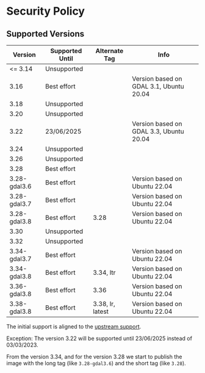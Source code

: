 # Security Policy

## Supported Versions

| Version      | Supported Until | Alternate Tag    | Info                                    |
| ------------ | --------------- | ---------------- | --------------------------------------- |
| <= 3.14      | Unsupported     |                  |                                         |
| 3.16         | Best effort     |                  | Version based on GDAL 3.1, Ubuntu 20.04 |
| 3.18         | Unsupported     |                  |                                         |
| 3.20         | Unsupported     |                  |                                         |
| 3.22         | 23/06/2025      |                  | Version based on GDAL 3.3, Ubuntu 20.04 |
| 3.24         | Unsupported     |                  |                                         |
| 3.26         | Unsupported     |                  |                                         |
| 3.28         | Best effort     |                  |                                         |
| 3.28-gdal3.6 | Best effort     |                  | Version based on Ubuntu 22.04           |
| 3.28-gdal3.7 | Best effort     |                  | Version based on Ubuntu 22.04           |
| 3.28-gdal3.8 | Best effort     | 3.28             | Version based on Ubuntu 22.04           |
| 3.30         | Unsupported     |                  |                                         |
| 3.32         | Unsupported     |                  |                                         |
| 3.34-gdal3.7 | Best effort     |                  | Version based on Ubuntu 22.04           |
| 3.34-gdal3.8 | Best effort     | 3.34, ltr        | Version based on Ubuntu 22.04           |
| 3.36-gdal3.8 | Best effort     | 3.36             | Version based on Ubuntu 22.04           |
| 3.38-gdal3.8 | Best effort     | 3.38, lr, latest | Version based on Ubuntu 22.04           |

The initial support is aligned to the [upstream support](https://www.qgis.org/en/site/getinvolved/development/roadmap.html#release-schedule).

Exception: The version 3.22 will be supported until 23/06/2025 instead of 03/03/2023.

From the version 3.34, and for the version 3.28 we start to publish the image with the long tag (like `3.28-gdal3.6`) and the short tag (like `3.28`).
